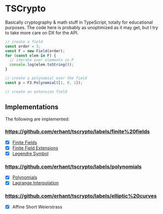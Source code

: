 # TSCrypto

Basically cryptography & math stuff in TypeScript, totally for educational purposes. The code here is probably as unoptimized as it may get, but I try to take more care on DX for the API.

```ts
// create a field
const order = 3;
const F = new Field(order);
for (const elem in F) {
  // iterate over elements in F
  console.log(elem.toString());
}

// create a polynomial over the field
const p = F3.Polynomial([1, 0, 1]);

// create an extension field
```

## Implementations

The following are implemented:

### https://github.com/erhant/tscrypto/labels/finite%20fields

- [x] [Finite Fields](./src/fields/field.ts)
- [x] [Finite Field Extensions](./src/fields/extension.ts)
- [x] [Legendre Symbol](./src/utils/legendre.ts)

### https://github.com/erhant/tscrypto/labels/polynomials

- [x] [Polynomials](./src/polynomials/polynomial.ts)
- [x] [Lagrange Interpolation](./src/utils/lagrange.ts)

### https://github.com/erhant/tscrypto/labels/elliptic%20curves

- [x] Affine Short Weierstrass
